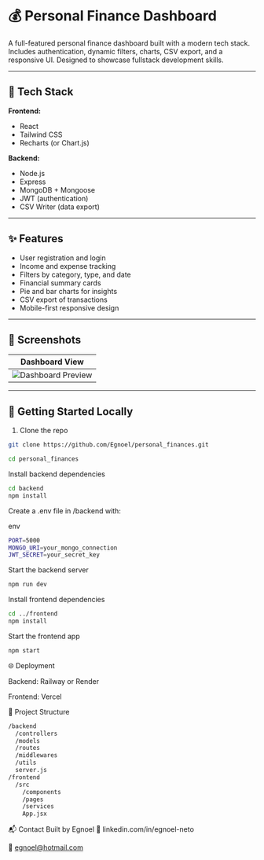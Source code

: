 # 💰 Personal Finance Dashboard

A full-featured personal finance dashboard built with a modern tech stack. Includes authentication, dynamic filters, charts, CSV export, and a responsive UI. Designed to showcase fullstack development skills.

---

## 🔧 Tech Stack

**Frontend:**

- React
- Tailwind CSS
- Recharts (or Chart.js)

**Backend:**

- Node.js
- Express
- MongoDB + Mongoose
- JWT (authentication)
- CSV Writer (data export)

---

## ✨ Features

- User registration and login
- Income and expense tracking
- Filters by category, type, and date
- Financial summary cards
- Pie and bar charts for insights
- CSV export of transactions
- Mobile-first responsive design

---

## 📸 Screenshots

| Dashboard View                             |
| ------------------------------------------ |
| ![Dashboard Preview](link-to-image-or-gif) |

---

## 🚀 Getting Started Locally

1. Clone the repo

```bash
git clone https://github.com/Egnoel/personal_finances.git
```

```bash
cd personal_finances
```

Install backend dependencies

```bash
cd backend
npm install
```

Create a .env file in /backend with:

env

```bash
PORT=5000
MONGO_URI=your_mongo_connection
JWT_SECRET=your_secret_key
```

Start the backend server

```bash
npm run dev
```

Install frontend dependencies

```bash
cd ../frontend
npm install
```

Start the frontend app

```bash
npm start
```

🌐 Deployment

Backend: Railway or Render

Frontend: Vercel

📁 Project Structure

```bash
/backend
  /controllers
  /models
  /routes
  /middlewares
  /utils
  server.js
/frontend
  /src
    /components
    /pages
    /services
    App.jsx
```

📬 Contact
Built by Egnoel
🔗 linkedin.com/in/egnoel-neto

📧 egnoel@hotmail.com
